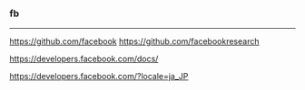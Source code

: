 ### fb

---
https://github.com/facebook
https://github.com/facebookresearch


https://developers.facebook.com/docs/

https://developers.facebook.com/?locale=ja_JP













